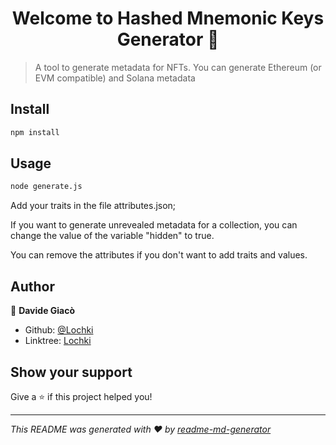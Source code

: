 <h1 align="center">Welcome to Hashed Mnemonic Keys Generator 👋</h1>
<p>
</p>

> A tool to generate metadata for NFTs. You can generate Ethereum (or EVM compatible) and Solana metadata

## Install

```sh
npm install
```

## Usage

```sh
node generate.js
```

Add your traits in the file attributes.json;

If you want to generate unrevealed metadata for a collection, you can change the value of the variable "hidden" to true.

You can remove the attributes if you don't want to add traits and values.

## Author

👤 **Davide Giacò**

* Github: [@Lochki](https://github.com/Lochki02)
* Linktree: [Lochki](https://linktr.ee/lochki)

## Show your support

Give a ⭐️ if this project helped you!

***
_This README was generated with ❤️ by [readme-md-generator](https://github.com/kefranabg/readme-md-generator)_
